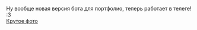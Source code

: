 Ну вообще новая версия бота для портфолио, теперь работает в телеге!  
:3  
[Крутое фото](Image.jpg)
